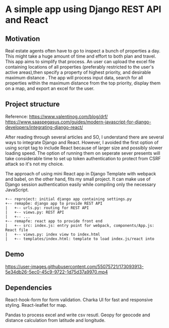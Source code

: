 # A simple app using Django REST API and React
## Motivation
Real estate agents often have to go to inspect a bunch of properties a day. This might take a huge amount of time and effort to both plan and travel. This app aims to simplify that process. An user can upload the excel file containing locations of all properties (preferably restricted to the user's active areas),then specify a property of highest priority, and desirable maximum distance . The app will process input data, search for all properties within the maximum distance from the top priority, display them on a map, and export an excel for the user.

## Project structure 

Reference:
https://www.valentinog.com/blog/drf/
https://www.saaspegasus.com/guides/modern-javascript-for-django-developers/integrating-django-react/

After reading through several articles and SO, I understand there are several ways to integrate Django and React. 
However, I avoided the first option of using script tag to include React because of larger size and possibly slower loading speed.
The option of running them on seperate sever presents will take considerable time to set up token authentication to protect from CSRF attack
so it's not my choice. 


The approach of using mini React app in Django Template with webpack and babel, on the other hand, fits my small project. It can make use of 
Django session authentication easily while compiling only the necessary JavaScript.  

```
+-- reproject: initial django app containing settings.py
+-- remapbe: django app to provide REST API
|   +-- urls.py: routing for REST API
|   +-- views.py: REST API
|   +-- ...
+-- remapfe: react app to provide front end
|   +-- src: index.js: entry point for webpack, components/App.js: React file
|   +-- views.py: index view to index.html
|   +-- templates/index.html: template to load index.js/react into
```

## Demo


https://user-images.githubusercontent.com/55075721/173093913-5e34db26-5ec0-45c9-9722-1d75d37a9970.mp4


## Dependencies

React-hook-form for form validation. Charka UI for fast and responsive styling. React-leaflet for map. 

Pandas to process excel and write csv resutl. Geopy for geocode and distance calculation from latitude and longitude. 
